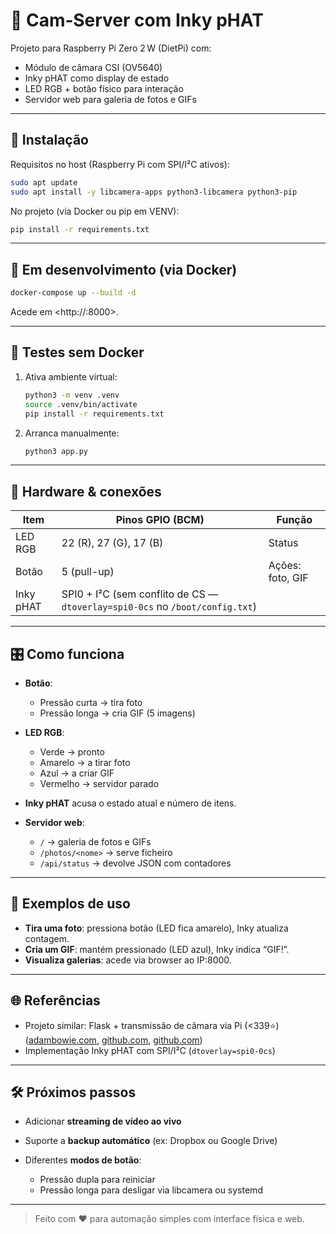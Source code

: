# 📸 Cam‑Server com Inky pHAT

Projeto para Raspberry Pi Zero 2 W (DietPi) com:
- Módulo de câmara CSI (OV5640)
- Inky pHAT como display de estado
- LED RGB + botão físico para interação
- Servidor web para galeria de fotos e GIFs

---

## 🔧 Instalação

Requisitos no host (Raspberry Pi com SPI/I²C ativos):
```bash
sudo apt update
sudo apt install -y libcamera-apps python3-libcamera python3-pip
````

No projeto (via Docker ou pip em VENV):

```bash
pip install -r requirements.txt
```

---

## 🚀 Em desenvolvimento (via Docker)

```bash
docker-compose up --build -d
```

Acede em \<http\://<IP do Pi>:8000>.

---

## 🧪 Testes sem Docker

1. Ativa ambiente virtual:

   ```bash
   python3 -m venv .venv
   source .venv/bin/activate
   pip install -r requirements.txt
   ```
2. Arranca manualmente:

   ```bash
   python3 app.py
   ```

---

## 🧰 Hardware & conexões

| Item      | Pinos GPIO (BCM)                                                             | Função           |
| --------- | ---------------------------------------------------------------------------- | ---------------- |
| LED RGB   | 22 (R), 27 (G), 17 (B)                                                       | Status           |
| Botão     | 5 (pull-up)                                                                  | Ações: foto, GIF |
| Inky pHAT | SPI0 + I²C (sem conflito de CS — `dtoverlay=spi0-0cs` no `/boot/config.txt`) |                  |

---

## 🎛️ Como funciona

* **Botão**:

  * Pressão curta → tira foto
  * Pressão longa → cria GIF (5 imagens)

* **LED RGB**:

  * Verde → pronto
  * Amarelo → a tirar foto
  * Azul → a criar GIF
  * Vermelho → servidor parado

* **Inky pHAT** acusa o estado atual e número de itens.

* **Servidor web**:

  * `/` → galeria de fotos e GIFs
  * `/photos/<nome>` → serve ficheiro
  * `/api/status` → devolve JSON com contadores

---

## 🌟 Exemplos de uso

* **Tira uma foto**: pressiona botão (LED fica amarelo), Inky atualiza contagem.
* **Cria um GIF**: mantém pressionado (LED azul), Inky indica “GIF!”.
* **Visualiza galerias**: acede via browser ao IP:8000.

---

## 🌐 Referências

* Projeto similar: Flask + transmissão de câmara via Pi (<339⭐) ([adambowie.com][1], [github.com][2], [github.com][3])
* Implementação Inky pHAT com SPI/I²C (`dtoverlay=spi0-0cs`)&#x20;

---

## 🛠️ Próximos passos

* Adicionar **streaming de vídeo ao vivo**
* Suporte a **backup automático** (ex: Dropbox ou Google Drive)
* Diferentes **modos de botão**:

  * Pressão dupla para reiniciar
  * Pressão longa para desligar via libcamera ou systemd

---

> Feito com ❤️ para automação simples com interface física e web.

[1]: https://www.adambowie.com/blog/2019/09/news-twitter-feeds-and-inky-what-e-ink-display/?utm_source=chatgpt.com "News Twitter Feeds and Inky WHAT E-Ink Display – adambowie.com"
[2]: https://github.com/pimoroni/inky/blob/master/README.md?utm_source=chatgpt.com "inky/README.md at main · pimoroni/inky - GitHub"
[3]: https://github.com/pimoroni/inky?utm_source=chatgpt.com "pimoroni/inky: Combined library for V2/V3 Inky pHAT and Inky wHAT."
